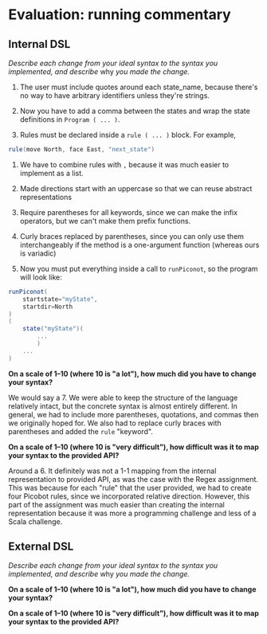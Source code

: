 # Evaluation: running commentary

## Internal DSL

_Describe each change from your ideal syntax to the syntax you implemented, and
describe_ why _you made the change._

1. The user must include quotes around each state_name, because there's no way to have arbitrary identifiers unless they're strings.

1. Now you have to add a comma between the states and wrap the state definitions in `Program ( ... )`.

1. Rules must be declared inside a `rule ( ... )` block. For example,
```scala
rule(move North, face East, "next_state")
```

1. We have to combine rules with `,` because it was much easier to implement as a list.

1. Made directions start with an uppercase so that we can reuse abstract representations

1. Require parentheses for all keywords, since we can make the infix operators, but we can't make them prefix functions.

1. Curly braces replaced by parentheses, since you can only use them interchangeably if the method is a one-argument function (whereas ours is variadic)

1. Now you must put everything inside a call to `runPiconot`, so the program will look like:

```scala
runPiconot(
    startstate="myState",
    startdir=North
)
(
    state("myState")(
        ...
        )
    ...
)
```

**On a scale of 1–10 (where 10 is "a lot"), how much did you have to change your syntax?**

We would say a 7.  We were able to keep the structure of the language relatively intact, but the concrete syntax is almost entirely different.  In general, we had to include more parentheses, quotations, and commas then we originally hoped for.  We also had to replace curly braces with parentheses and added the `rule` "keyword".

**On a scale of 1–10 (where 10 is "very difficult"), how difficult was it to map your syntax to the provided API?**

Around a 6.  It definitely was not a 1-1 mapping from the internal representation to provided API, as was the case with the Regex assignment.  This was because for each "rule" that the user provided, we had to create four Picobot rules, since we incorporated relative direction.  However, this part of the assignment was much easier than creating the internal representation because it was more a programming challenge and less of a Scala challenge.

## External DSL

_Describe each change from your ideal syntax to the syntax you implemented, and
describe_ why _you made the change._

**On a scale of 1–10 (where 10 is "a lot"), how much did you have to change your syntax?**

**On a scale of 1–10 (where 10 is "very difficult"), how difficult was it to map your syntax to the provided API?**
